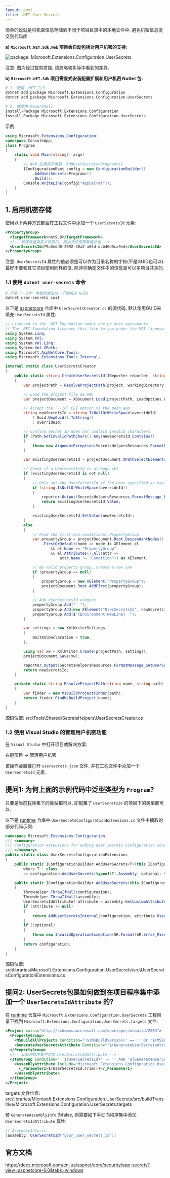```yaml
---
layout: post
title: .NET User Secrets
---
```


简单的说就是将机密信息存储到不同于项目目录中的本地文件中, 避免机密信息提交到代码库.

**a) `Microsoft.NET.Sdk.Web` 项目会自动包括对用户机密的支持:**

![package: Microsoft.Extensions.Configuration.UserSecrets](../assets/images/2024-03-20/001.png)

注意: 图片经过裁剪拼接, 请忽略和实际中看到的差异.

**b) `Microsoft.NET.Sdk` 项目需显式安装配置扩展和用户机密 NuGet 包:**

```bash
# 1. 使用 .NET CLI:
dotnet add package Microsoft.Extensions.Configuration
dotnet add package Microsoft.Extensions.Configuration.UserSecrets

# 2. 或使用 PowerShell:
Install-Package Microsoft.Extensions.Configuration
Install-Package Microsoft.Extensions.Configuration.UserSecrets
```

示例:

```csharp
using Microsoft.Extensions.Configuration;
namespace ConsoleApp;
class Program
{
    static void Main(string[] args)
    {
        // Web 应用则不需要 .AddUserSecrets<Program>()
        IConfigurationRoot config = new ConfigurationBuilder()
            .AddUserSecrets<Program>()
            .Build();
        Console.WriteLine(config["AppSecret"]);
    }
}
```

## 1. 启用机密存储

使用以下两种方式都会在工程文件中添加一个 `UserSecretsId` 元素:

```xml
<PropertyGroup>
  <TargetFramework>net9.0</TargetFramework>
  <!-- 该属性是自定义性质的, 因此无法使用智能补全 -->
  <UserSecretsId>79a3edd0-2092-40a2-a04d-dcb46d5ca9ed</UserSecretsId>
</PropertyGroup>
```

注意: `UserSecretsId` 属性的值必须是可以作为目录名称的字符(不是GUID也可以). 最好不要和其它项目使用同样的值, 除非你确定文件中的信息是可以多项目共享的.

### 1.1 使用 `dotnet user-secrets` 命令

```powershell
# 不带 "--id" 参数则会生成一个随机的 GUID
dotnet user-secrets init
```

以下是 [aspnetcore](https://github.com/dotnet/aspnetcore.git) 仓库中 `UserSecretsCreator.cs` 的源代码, 默认使用GUID来填充 `UserSecretsId` 属性:

```csharp
// Licensed to the .NET Foundation under one or more agreements.
// The .NET Foundation licenses this file to you under the MIT license.
using System.Linq;
using System.Xml;
using System.Xml.Linq;
using System.Xml.XPath;
using Microsoft.AspNetCore.Tools;
using Microsoft.Extensions.Tools.Internal;

internal static class UserSecretsCreator
{
    public static string CreateUserSecretsId(IReporter reporter, string project, string workingDirectory, string overrideId = null)
    {
        var projectPath = ResolveProjectPath(project, workingDirectory);

        // Load the project file as XML
        var projectDocument = XDocument.Load(projectPath, LoadOptions.PreserveWhitespace);

        // Accept the `--id` CLI option to the main app
        string newSecretsId = string.IsNullOrWhiteSpace(overrideId)
            ? Guid.NewGuid().ToString()
            : overrideId;

        // Confirm secret ID does not contain invalid characters
        if (Path.GetInvalidPathChars().Any(newSecretsId.Contains))
        {
            throw new ArgumentException(SecretsHelpersResources.FormatError_InvalidSecretsId(newSecretsId));
        }

        var existingUserSecretsId = projectDocument.XPathSelectElements("//UserSecretsId").FirstOrDefault();

        // Check if a UserSecretsId is already set
        if (existingUserSecretsId is not null)
        {
            // Only set the UserSecretsId if the user specified an explicit value
            if (string.IsNullOrWhiteSpace(overrideId))
            {
                reporter.Output(SecretsHelpersResources.FormatMessage_ProjectAlreadyInitialized(projectPath));
                return existingUserSecretsId.Value;
            }

            existingUserSecretsId.SetValue(newSecretsId);
        }
        else
        {
            // Find the first non-conditional PropertyGroup
            var propertyGroup = projectDocument.Root.DescendantNodes()
                .FirstOrDefault(node => node is XElement el
                    && el.Name == "PropertyGroup"
                    && el.Attributes().All(attr =>
                        attr.Name != "Condition")) as XElement;

            // No valid property group, create a new one
            if (propertyGroup == null)
            {
                propertyGroup = new XElement("PropertyGroup");
                projectDocument.Root.AddFirst(propertyGroup);
            }

            // Add UserSecretsId element
            propertyGroup.Add("  ");
            propertyGroup.Add(new XElement("UserSecretsId", newSecretsId));
            propertyGroup.Add($"{Environment.NewLine}  ");
        }

        var settings = new XmlWriterSettings
        {
            OmitXmlDeclaration = true,
        };

        using var xw = XmlWriter.Create(projectPath, settings);
        projectDocument.Save(xw);

        reporter.Output(SecretsHelpersResources.FormatMessage_SetUserSecretsIdForProject(newSecretsId, projectPath));
        return newSecretsId;
    }

    private static string ResolveProjectPath(string name, string path)
    {
        var finder = new MsBuildProjectFinder(path);
        return finder.FindMsBuildProject(name);
    }
}
```

源码位置: src\Tools\Shared\SecretsHelpers\UserSecretsCreator.cs

### 1.2 使用 Visual Studio 的管理用户机密功能

在 `Visual Studio` 中打开项目或解决方案:

右键项目 -> 管理用户机密

该操作会直接打开 `usersecrets.json` 文件, 并在工程文件中添加一个 `UserSecretsId` 元素.

## 提问1: 为何上面的示例代码中泛型类型为 `Program`?

只要是当前程序集下的类型都可以, 即配置了 `UserSecretsId` 的项目下的类型都可以.

以下是 [runtime](https://github.com/dotnet/runtime.git) 仓库中 `UserSecretsConfigurationExtensions.cs` 文件中摘取的部分代码示例:

```csharp
namespace Microsoft.Extensions.Configuration;
/// <summary>
/// Configuration extensions for adding user secrets configuration source.
/// </summary>
public static class UserSecretsConfigurationExtensions
{
    public static IConfigurationBuilder AddUserSecrets<T>(this IConfigurationBuilder configuration)
        where T : class
        => configuration.AddUserSecrets(typeof(T).Assembly, optional: true, reloadOnChange: false);

    public static IConfigurationBuilder AddUserSecrets(this IConfigurationBuilder configuration, Assembly assembly, bool optional, bool reloadOnChange)
    {
        ThrowHelper.ThrowIfNull(configuration);
        ThrowHelper.ThrowIfNull(assembly);
        UserSecretsIdAttribute? attribute = assembly.GetCustomAttribute<UserSecretsIdAttribute>();
        if (attribute != null)
        {
            return AddUserSecretsInternal(configuration, attribute.UserSecretsId, optional, reloadOnChange);
        }
        if (!optional)
        {
            throw new InvalidOperationException(SR.Format(SR.Error_Missing_UserSecretsIdAttribute, assembly.GetName().Name));
        }
        return configuration;
    }
}
```

源码位置: src\libraries\Microsoft.Extensions.Configuration.UserSecrets\src\UserSecretsConfigurationExtensions.cs

## 提问2: UserSecrets包是如何做到在项目程序集中添加一个 `UserSecretsIdAttribute` 的?

在 [runtime](https://github.com/dotnet/runtime.git) 仓库中 `Microsoft.Extensions.Configuration.UserSecrets` 工程目录下找到 `Microsoft.Extensions.Configuration.UserSecrets.targets` 文件:

```xml
<Project xmlns="http://schemas.microsoft.com/developer/msbuild/2003">
  <PropertyGroup>
    <MSBuildAllProjects Condition="'$(MSBuildVersion)' == '' Or '$(MSBuildVersion)' &lt; '16.0'">$(MSBuildAllProjects);$(MSBuildThisFileFullPath)</MSBuildAllProjects>
    <GenerateUserSecretsAttribute Condition="'$(GenerateUserSecretsAttribute)'==''">true</GenerateUserSecretsAttribute>
  </PropertyGroup>
  <!-- 此处向程序集中添加 UserSecretsIdAttribute -->
  <ItemGroup Condition=" '$(UserSecretsId)' != '' AND '$(GenerateUserSecretsAttribute)' != 'false' ">
    <AssemblyAttribute Include="Microsoft.Extensions.Configuration.UserSecrets.UserSecretsIdAttribute">
      <_Parameter1>$(UserSecretsId.Trim())</_Parameter1>
    </AssemblyAttribute>
  </ItemGroup>
</Project>
```

targets 文件位置: src/libraries/Microsoft.Extensions.Configuration.UserSecrets/src/buildTransitive/Microsoft.Extensions.Configuration.UserSecrets.targets

若 `GenerateAssemblyInfo` 为false, 则需要如下手动向程序集中添加  `UserSecretsIdAttribute` 属性:

```csharp
// AssemblyInfo.cs
[assembly: UserSecretsId("your_user_secrets_id")]
```

## 官方文档

<https://docs.microsoft.com/en-us/aspnet/core/security/app-secrets?view=aspnetcore-6.0&tabs=windows>
